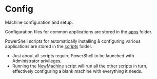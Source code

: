 # Config

Machine configuration and setup.

Configuration files for common applications are stored in the [apps](./apps) folder.

PowerShell scripts for automatically installing & configuring various applications are stored in the [scripts](./scripts) folder.

- Just about all scripts require PowerShell to be launched with Administrator privileges.
- Running the [NewMachine](./scripts/_NewMachine.ps1) script will run all the other scripts in turn, effectively configuring a blank machine with everything it needs.
